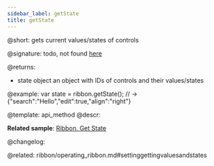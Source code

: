 ```yaml
---
sidebar_label: getState
title: getState
---          
```


@short: gets current values/states of controls

@signature: todo, not found [here](https://cdn.dhtmlx.com/suite/pro/edge/types/ts-ribbon/sources/types.d.ts)

@returns:
- state		object		an object with IDs of controls and their values/states

@example:
var state = ribbon.getState(); // -> {"search":"Hello","edit":true,"align":"right"}

@template: api_method
@descr:

**Related sample**: [Ribbon. Get State](https://snippet.dhtmlx.com/coei9fys)

@changelog:

@related: ribbon/operating_ribbon.md#settinggettingvaluesandstates
